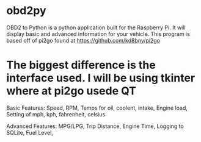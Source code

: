 obd2py
======

OBD2 to Python is a python application built for the Raspberry Pi. It will display basic and advanced information for your vehicle. This program is based off of pi2go found at https://github.com/kd8bny/pi2go

The biggest difference is the interface used. I will be using tkinter where at pi2go usede QT
====
Basic Features:
Speed,
RPM,
Temps for oil, coolent, intake,
Engine load,
Setting of mph, kph, fahrenheit, celsius

Advanced Features:
MPG/LPG,
Trip Distance,
Engine Time,
Logging to SQLite,
Fuel Level,
